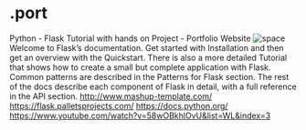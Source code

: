 # .port
Python - Flask Tutorial with hands on Project - Portfolio Website
![space](https://user-images.githubusercontent.com/86709653/171901342-c31c0ddc-ce49-46db-aed8-4d67eb0c2701.jpg)
Welcome to Flask’s documentation. Get started with Installation and then get an overview with the Quickstart. There is also a more detailed Tutorial that shows how to create a small but complete application with Flask. Common patterns are described in the Patterns for Flask section. The rest of the docs describe each component of Flask in detail, with a full reference in the API section.
http://www.mashup-template.com/
https://flask.palletsprojects.com/
https://docs.python.org/
https://www.youtube.com/watch?v=58wOBkhlOvU&list=WL&index=3
